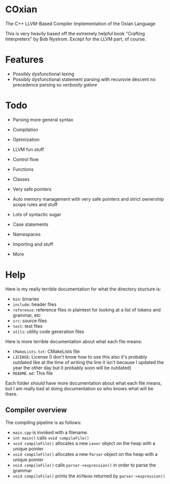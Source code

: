 # COxian
The C++ LLVM-Based Compiler Implementation of the Oxian Language

This is very heavily based off the extremely helpful book "Crafting Interpreters" by Bob Nystrom. Except for the LLVM part, of course.

# Features

- Possibly dysfunctional lexing
- Possibly dysfunctional statement parsing with recursvie descent no precedence parsing so *verbosity galore*

# Todo

- Parsing more general syntax
- Compilation
- Optimization
- LLVM fun stuff

- Control flow
- Functions
- Classes
- Very safe pointers
- Auto memory management with very safe pointers and strict ownership scope rules and stuff
- Lots of syntactic sugar
- Case statements
- Namespaces
- Importing and stuff
- More

# Help

Here is my really terrible documentation for what the directory stucture is:

- `bin`: binaries
- `include`: header files
- `reference`: reference files in plaintext for looking at a list of tokens and grammar, etc
- `src`: source files
- `test`: test files
- `utils`: utility code generation files

Here is more terrible documentation about what each file means:
- `CMakeLists.txt`: CMakeLists file
- `LICENSE`: License (I don't know how to use this also it's probably outdated like at the time of writing the line it isn't because I updated the year the other day but it probably soon will be outdated)
- `README.md`: This file

Each folder *should* have more documentation about what each file means, but I am really bad at doing documentation so who knows what will be there.

## Compiler overview
The compiling pipeline is as follows:

- `main.cpp` is invoked with a filename.
- `int main()` calls `void compileFile()`
- `void compileFile()` allocates a new `Lexer` object on the heap with a unique pointer
- `void compileFile()` allocates a new `Parser` object on the heap with a unique pointer
- `void compileFile()` calls `parser->expression()` in order to parse the grammar
- `void compileFile()` prints the `ASTNode` returned by `parser->expression()`
